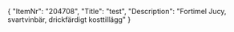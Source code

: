 {
  "ItemNr": "204708",
  "Title": "test",
  "Description": "Fortimel Jucy, svartvinbär, drickfärdigt kosttillägg"
}